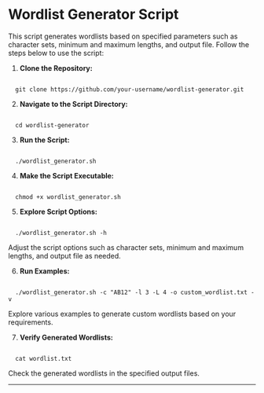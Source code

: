 <!DOCTYPE html>
<html lang="en">
<head>
  <meta charset="UTF-8">
  <meta name="viewport" content="width=device-width, initial-scale=1.0">
  <title>Wordlist Generator Script</title>
</head>
<body>

<h1>Wordlist Generator Script</h1>

<p>This script generates wordlists based on specified parameters such as character sets, minimum and maximum lengths, and output file. Follow the steps below to use the script:</p>

<ol>
  <li><strong>Clone the Repository:</strong></li>
</ol>

<code>
  git clone https://github.com/your-username/wordlist-generator.git
</code>

<ol start="2">
  <li><strong>Navigate to the Script Directory:</strong></li>
</ol>

<code>
  cd wordlist-generator
</code>

<ol start="3">
  <li><strong>Run the Script:</strong></li>
</ol>

<code>
  ./wordlist_generator.sh
</code>

<ol start="4">
  <li><strong>Make the Script Executable:</strong></li>
</ol>

<code>
  chmod +x wordlist_generator.sh
</code>

<ol start="5">
  <li><strong>Explore Script Options:</strong></li>
</ol>

<code>
  ./wordlist_generator.sh -h
</code>

<p>Adjust the script options such as character sets, minimum and maximum lengths, and output file as needed.</p>

<ol start="6">
  <li><strong>Run Examples:</strong></li>
</ol>

<code>
  ./wordlist_generator.sh -c "AB12" -l 3 -L 4 -o custom_wordlist.txt -v
</code>

<p>Explore various examples to generate custom wordlists based on your requirements.</p>

<ol start="7">
  <li><strong>Verify Generated Wordlists:</strong></li>
</ol>

<code>
  cat wordlist.txt
</code>

<p>Check the generated wordlists in the specified output files.</p>

<hr>
</body>
</html>
